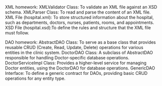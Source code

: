 XML homework:
XMLValidator Class: To validate an XML file against an XSD schema.
XMLParser Class: To read and parse the content of an XML file.
XML File (hospital.xml): To store structured information about the hospital, such as departments, doctors, nurses, patients, rooms, and appointments.
XSD File (hospital.xsd):To define the rules and structure that the XML file must follow.

DAO homework: 
AbstractDAO Class: To serve as a base class that provides reusable CRUD (Create, Read, Update, Delete) operations for various entities in the clinic system.
DoctorDAO Class: A subclass of AbstractDAO responsible for handling Doctor-specific database operations.
DoctorServiceImpl Class: Provides a higher-level service for managing Doctor entities, using the DoctorDAO for database operations.
GenericDAO Interface: To define a generic contract for DAOs, providing basic CRUD operations for any entity type.
